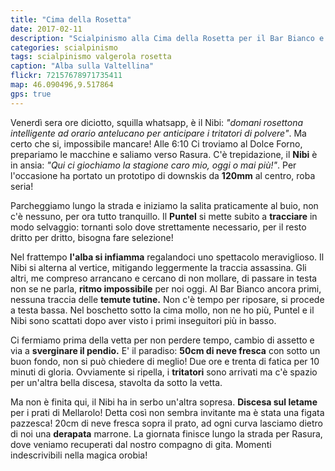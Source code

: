 ```yaml
---
title: "Cima della Rosetta"
date: 2017-02-11
description: "Scialpinismo alla Cima della Rosetta per il Bar Bianco e discesa per i prati di Mellarolo"
categories: scialpinismo
tags: scialpinismo valgerola rosetta
caption: "Alba sulla Valtellina"
flickr: 72157678971735411
map: 46.090496,9.517864
gps: true
---
```


Venerdì sera ore diciotto, squilla whatsapp, è il Nibi: *"domani rosettona intelligente ad orario antelucano per anticipare i tritatori di polvere"*. Ma certo che si, impossibile mancare! Alle 6:10 Ci troviamo al Dolce Forno, prepariamo le macchine e saliamo verso Rasura. C'è trepidazione, il **Nibi** è in ansia: *"Qui ci giochiamo la stagione caro mio, oggi o mai più!"*. Per l'occasione ha portato un prototipo di downskis da **120mm** al centro, roba seria! 

Parcheggiamo lungo la strada e iniziamo la salita praticamente al buio, non c'è nessuno, per ora tutto tranquillo. Il **Puntel** si mette subito a **tracciare** in modo selvaggio: tornanti solo dove strettamente necessario, per il resto dritto per dritto, bisogna fare selezione! 

Nel frattempo **l'alba si infiamma** regalandoci uno spettacolo meraviglioso. Il Nibi si alterna al vertice, mitigando leggermente la traccia assassina. Gli altri, me compreso arrancano e cercano di non mollare, di passare in testa non se ne parla, **ritmo impossibile** per noi oggi. Al Bar Bianco ancora primi, nessuna traccia delle **temute tutine.** Non c'è tempo per riposare, si procede a testa bassa. Nel boschetto sotto la cima mollo, non ne ho più, Puntel e il Nibi sono scattati dopo aver visto i primi inseguitori più in basso. 

Ci fermiamo prima della vetta per non perdere tempo, cambio di assetto e via a **sverginare il pendio.** E' il paradiso: **50cm di neve fresca** con sotto un buon fondo, non si può chiedere di meglio! Due ore e trenta di fatica per 10 minuti di gloria. Ovviamente si ripella, i **tritatori** sono arrivati ma c'è spazio per un'altra bella discesa, stavolta da sotto la vetta.

Ma non è finita qui, il Nibi ha in serbo un'altra sopresa. **Discesa sul letame** per i prati di Mellarolo! Detta così non sembra invitante ma è stata una figata pazzesca! 20cm di neve fresca sopra il prato, ad ogni curva lasciamo dietro di noi una **derapata** marrone. La giornata finisce lungo la strada per Rasura, dove veniamo recuperati dal nostro compagno di gita. Momenti indescrivibili nella magica orobia! 